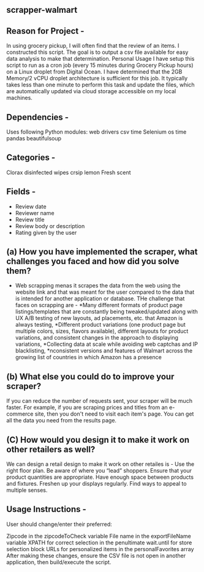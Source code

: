 ## scrapper-walmart

## Reason for Project -

In using grocery pickup, I will often find that the review of an items. I constructed this script. The goal is to output a csv file available for easy data analysis to make that determination.
Personal Usage
I have setup this script to run as a cron job (every 15 minutes during Grocery Pickup hours) on a Linux droplet from Digital Ocean. I have determined that the 2GB Memory/2 vCPU droplet architecture is sufficient for this job. It typically takes less than one minute to perform this task and update the files, which are automatically updated via cloud storage accessible on my local machines.

## Dependencies -

Uses following Python modules:
web drivers
csv
time
Selenium
os
time
pandas
beautifulsoup


## Categories -

Clorax disinfected wipes
crsip lemon
Fresh scent

## Fields -

- Review date
- Reviewer name
- Review title
- Review body or description
- Rating given by the user

## (a) How you have implemented the scraper, what challenges you faced and how did you solve them?
- Web scrapping menas it scrapes the data from the web using the website link and that was meant for the user compared to the data that is intended for another application or database.
THe challenge that faces on scrapping are -
*Many different formats of product page listings/templates that are constantly being tweaked/updated along with UX A/B testing of new layouts, ad placements, etc. that Amazon is always testing,
*Different product variations (one product page but multiple colors, sizes, flavors available), different layouts for product variations, and consistent changes in the approach to displaying variations,
*Collecting data at scale while avoiding web captchas and IP blacklisting,
*nconsistent versions and features of Walmart across the growing list of countries in which Amazon has a presence

## (b) What else you could do to improve your scraper?
If you can reduce the number of requests sent, your scraper will be much faster. For example, if you are scraping prices and titles from an e-commerce site, then you don't need to visit each item's page. You can get all the data you need from the results page.

## (C) How would you design it to make it work on other retailers as well?
We can design a retail design to make it work on other retailes is -
Use the right floor plan.
Be aware of where you “lead” shoppers.
Ensure that your product quantities are appropriate. 
Have enough space between products and fixtures. 
Freshen up your displays regularly. 
Find ways to appeal to multiple senses.

## Usage Instructions -
User should change/enter their preferred:

Zipcode in the zipcodeToCheck variable
File name in the exportFileName variable
XPATH for correct selection in the penultimate wait.until for store selection block
URLs for personalized items in the personalFavorites array
After making these changes, ensure the CSV file is not open in another application, then build/execute the script.
